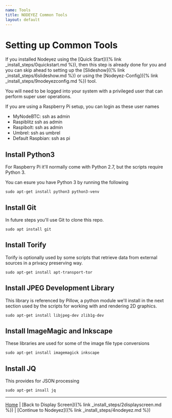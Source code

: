 ```yaml
---
name: Tools
title: NODEYEZ Common Tools
layout: default
---
```


# Setting up Common Tools

If you installed Nodeyez using the [Quick Start]({% link _install_steps/0quickstart.md %}), then this step is already done for you and you can skip ahead to setting up the [Slideshow]({% link _install_steps/6slideshow.md %}) or using the [Nodeyez-Config]({% link _install_steps/9nodeyezconfig.md %}) tool.

You will need to be logged into your system with a privileged user that can perform super user operations.

If you are using a Raspberry Pi setup, you can login as these user names

- MyNodeBTC: ssh as admin
- Raspiblitz ssh as admin
- Raspibolt: ssh as admin
- Umbrel: ssh as umbrel
- Default Raspbian: ssh as pi

## Install Python3

For Raspberry Pi it'll normally come with Python 2.7, but the scripts require Python 3.  

You can esure you have Python 3 by running the following

```shell
sudo apt-get install python3 python3-venv
```

## Install Git

In future steps you'll use Git to clone this repo.


```shell
sudo apt install git
```

## Install Torify

Torify is optionally used by some scripts that retrieve data from external sources in a privacy preserving way.

```shell
sudo apt-get install apt-transport-tor
```

## Install JPEG Development Library

This library is referenced by Pillow, a python module we'll install in the next section used by the scripts for working with and rendering 2D graphics.

```shell
sudo apt-get install libjpeg-dev zlib1g-dev
```

## Install ImageMagic and Inkscape

These libraries are used for some of the image file type conversions

```shell
sudo apt-get install imagemagick inkscape
```

## Install JQ

This provides for JSON processing
```shell
sudo apt-get insall jq
```

---

[Home](../) | [Back to Display Screen]({% link _install_steps/2displayscreen.md %}) | [Continue to Nodeyez]({% link _install_steps/4nodeyez.md %})
